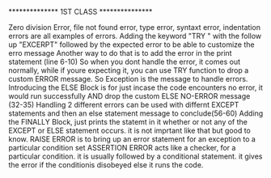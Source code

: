 ************** 1ST CLASS ***************

Zero division Error, file not found error, type error, syntaxt error, indentation errors are all examples of errors.
Adding the keyword "TRY " with the follow up "EXCERPT" followed by the expected error to be able to customize the erro message
Another way to do that is to add the error in the print statement (line 6-10)
So when you dont handle the error, it comes out normally, while if youre expecting it, you can use TRY function to drop a custom ERROR message.
So Exception is the message to handle errors.
Introducing the ELSE Block is for just incase the code encounters no error, it would run successfully AND drop the custom ELSE NO-ERROR message (32-35)
Handling 2 different errors can be used with differnt EXCEPT statements and then an else statement message to conclude(56-60)
Adding the FINALLY Block, just prints the statemt in it whether or not any of the EXCEPT or ELSE statement occurs. it is not imprtant like that but good to know.
RAISE ERROR is to bring up an error statement for an exception to a particular condition set
ASSERTION ERROR acts like a checker, for a particular condition. it is usually followed by a conditional statement. it gives the error if the conditionis 
disobeyed else it runs the code.